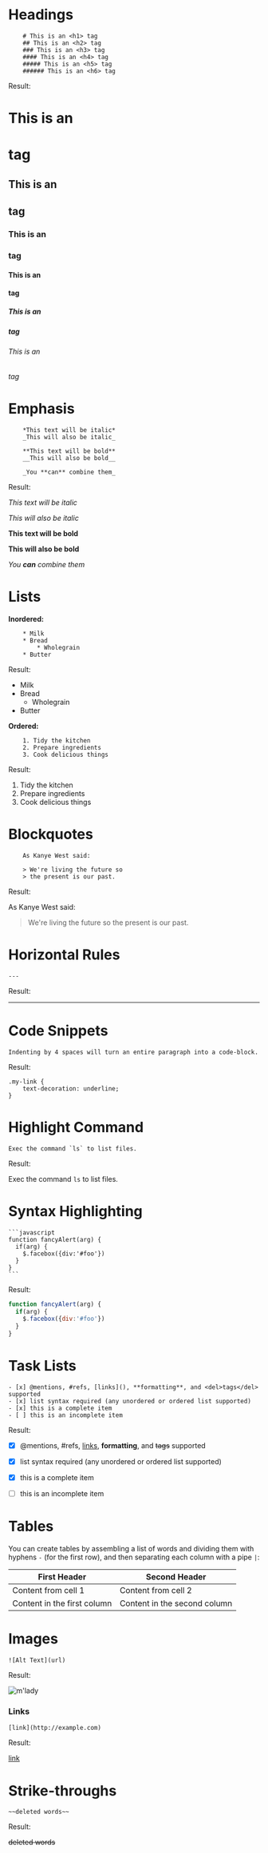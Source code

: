 # Headings
```
    # This is an <h1> tag
    ## This is an <h2> tag
    ### This is an <h3> tag
    #### This is an <h4> tag
    ##### This is an <h5> tag
    ###### This is an <h6> tag
```
Result:

# This is an <h1> tag
## This is an <h2> tag
### This is an <h3> tag
#### This is an <h4> tag
##### This is an <h5> tag
###### This is an <h6> tag

# Emphasis
```
    *This text will be italic*
    _This will also be italic_

    **This text will be bold**
    __This will also be bold__

    _You **can** combine them_
```
Result:

*This text will be italic*

_This will also be italic_

**This text will be bold**

__This will also be bold__

_You **can** combine them_

# Lists

**Inordered:**
```
    * Milk
    * Bread
        * Wholegrain
    * Butter
```
Result:

* Milk
* Bread
    * Wholegrain
* Butter

**Ordered:**
```
    1. Tidy the kitchen
    2. Prepare ingredients
    3. Cook delicious things
```
Result:

1. Tidy the kitchen
2. Prepare ingredients
3. Cook delicious things

# Blockquotes
```
    As Kanye West said:

    > We're living the future so
    > the present is our past.
```
Result:

As Kanye West said:
> We're living the future so
> the present is our past.


# Horizontal Rules

    ---

Result:

---

# Code Snippets

    Indenting by 4 spaces will turn an entire paragraph into a code-block.

Result:

    .my-link {
        text-decoration: underline;
    }


# Highlight Command

    Exec the command `ls` to list files.

Result:

Exec the command `ls` to list files.

# Syntax Highlighting

    ```javascript
    function fancyAlert(arg) {
      if(arg) {
        $.facebox({div:'#foo'})
      }
    }
    ```

Result:

```javascript
function fancyAlert(arg) {
  if(arg) {
    $.facebox({div:'#foo'})
  }
}
```
# Task Lists

    - [x] @mentions, #refs, [links](), **formatting**, and <del>tags</del> supported
    - [x] list syntax required (any unordered or ordered list supported)
    - [x] this is a complete item
    - [ ] this is an incomplete item

Result:

- [x] @mentions, #refs, [links](), **formatting**, and <del>tags</del> supported
- [x] list syntax required (any unordered or ordered list supported)
- [x] this is a complete item
- [ ] this is an incomplete item


# Tables

You can create tables by assembling a list of words and dividing them with hyphens `-` (for the first row), and then separating each column with a pipe `|`:

First Header | Second Header
------------ | -------------
Content from cell 1 | Content from cell 2
Content in the first column | Content in the second column


# Images

    ![Alt Text](url)

Result:

![m'lady](http://i.imgur.com/v8IVDka.jpg)
### Links

    [link](http://example.com)

Result:

[link](http://example.com)

# Strike-throughs

    ~~deleted words~~

Result:

~~deleted words~~


